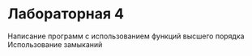 # Лабораторная 4
Написание программ с использованием функций высшего порядка
Использование замыканий